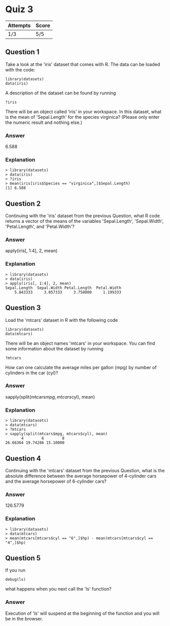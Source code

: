 Quiz 3
======

|Attempts|Score|
|--------|-----|
|     1/3|  5/5|


Question 1
----------
Take a look at the 'iris' dataset that comes with R. The data can be loaded with the code:

    library(datasets)
    data(iris)
  
A description of the dataset can be found by running

	?iris

There will be an object called 'iris' in your workspace. In this dataset, what is the mean of 'Sepal.Length' for the species virginica? (Please only enter the numeric result and nothing else.)

### Answer
6.588

### Explanation

    > library(datasets)
    > data(iris)
    > ?iris
    > mean(iris[iris$Species == "virginica",]$Sepal.Length)
    [1] 6.588


Question 2
----------
Continuing with the 'iris' dataset from the previous Question, what R code returns a vector of the means of the variables 'Sepal.Length', 'Sepal.Width', 'Petal.Length', and 'Petal.Width'?

### Answer
apply(iris[, 1:4], 2, mean)

### Explanation

    > library(datasets)
    > data(iris)
    > apply(iris[, 1:4], 2, mean)
    Sepal.Length  Sepal.Width Petal.Length  Petal.Width 
        5.843333     3.057333     3.758000     1.199333 

Question 3
----------
Load the 'mtcars' dataset in R with the following code

    library(datasets)
    data(mtcars)
    
There will be an object names 'mtcars' in your workspace. You can find some information about the dataset by running

    ?mtcars
    
How can one calculate the average miles per gallon (mpg) by number of cylinders in the car (cyl)?

### Answer
sapply(split(mtcars$mpg, mtcars$cyl), mean)

### Explanation

    > library(datasets)
    > data(mtcars)
    > ?mtcars
    > sapply(split(mtcars$mpg, mtcars$cyl), mean)
           4        6        8 
    26.66364 19.74286 15.10000 


Question 4
----------
Continuing with the 'mtcars' dataset from the previous Question, what is the absolute difference between the average horsepower of 4-cylinder cars and the average horsepower of 6-cylinder cars?

### Answer
126.5779

### Explanation

    > library(datasets)
    > data(mtcars)
    > mean(mtcars[mtcars$cyl == "6",]$hp) - mean(mtcars[mtcars$cyl == "4",]$hp)


Question 5
----------
If you run

    debug(ls)
    
what happens when you next call the 'ls' function?

### Answer
Execution of 'ls' will suspend at the beginning of the function and you will be in the browser.
